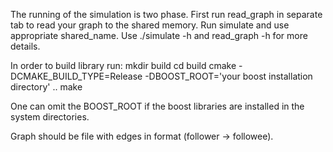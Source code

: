 The running of the simulation is two phase. 
First run read_graph in separate tab to read your graph to the shared memory.
Run simulate and use appropriate shared_name. Use ./simulate -h and read_graph -h for more details.

In order to build library run:
mkdir build
cd build
cmake  -DCMAKE_BUILD_TYPE=Release -DBOOST_ROOT='your boost installation directory'  ..
make 

One can omit the BOOST_ROOT if the boost libraries are installed in the system directories.


Graph should be file with edges in  format (follower -> followee).
